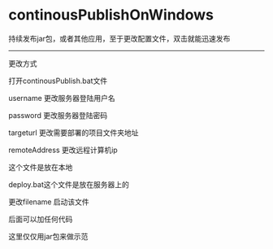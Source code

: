 # continousPublishOnWindows
持续发布jar包，或者其他应用，至于更改配置文件，双击就能迅速发布

---------
更改方式

打开continousPublish.bat文件

username 更改服务器登陆用户名

password 更改服务器登陆密码

targeturl 更改需要部署的项目文件夹地址

remoteAddress 更改远程计算机ip

这个文件是放在本地


deploy.bat这个文件是放在服务器上的

更改filename 启动该文件

后面可以加任何代码

这里仅仅用jar包来做示范
